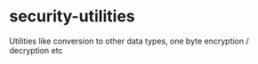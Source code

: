 # security-utilities
Utilities like conversion to other data types, one byte encryption / decryption etc

